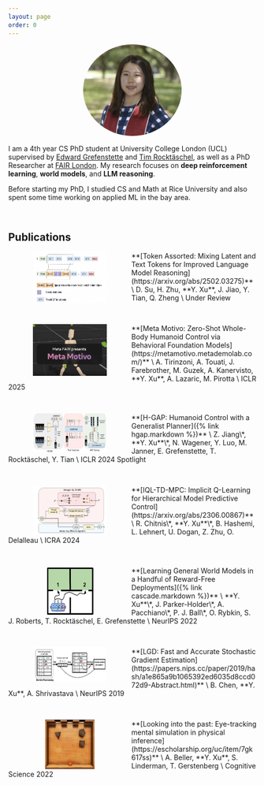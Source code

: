 ```yaml
---
layout: page
order: 0
---
```



<p align="center">
<img src="/images/yingchen.png" alt="Yingchen Xu" width="200" style="border-radius:50%"/>
</p>

I am a 4th year CS PhD student at University College London (UCL) supervised by [Edward Grefenstette](https://www.egrefen.com/) and [Tim Rocktäschel](https://rockt.github.io/), as well as a PhD Researcher at [FAIR London](https://ai.facebook.com/). My research focuses on **deep reinforcement learning**, **world models**, and **LLM reasoning**.

Before starting my PhD, I studied CS and Math at Rice University and also spent some time working on applied ML in the bay area. 

&nbsp;
&nbsp;
&nbsp;

## Publications

<!-- :mortar_board:[Google Scholar Profile](https://scholar.google.com/citations?user=-CqyjXEAAAAJ&hl=en) -->

<img align="left" src="/images/token_assorted.png" width="150" height="105"  class="image" style="margin:0px 50px"/>
**[Token Assorted: Mixing Latent and Text Tokens for Improved Language Model Reasoning](https://arxiv.org/abs/2502.03275)** \
D. Su, H. Zhu, **Y. Xu**, J. Jiao, Y. Tian, Q. Zheng \
Under Review

&nbsp;

<img align="left" src="/images/metamotivo.png" width="150" height="105"  class="image" style="margin:0px 50px"/>
**[Meta Motivo: Zero-Shot Whole-Body Humanoid Control via Behavioral Foundation Models](https://metamotivo.metademolab.com/)** \
A. Tirinzoni, A. Touati, J. Farebrother, M. Guzek, A. Kanervisto, **Y. Xu**, A. Lazaric, M. Pirotta \
ICLR 2025

&nbsp;

<img align="left" src="/images/hgap.jpg" width="150" height="80"  class="image" style="margin:0px 50px"/>
**[H-GAP: Humanoid Control with a Generalist Planner]({% link hgap.markdown %})** \
Z. Jiang\*, **Y. Xu**\*, N. Wagener, Y. Luo, M. Janner, E. Grefenstette, T. Rocktäschel, Y. Tian \
ICLR 2024 Spotlight

&nbsp;

<img align="left" src="/images/iql_tdmpc.png" width="150" height="100"  class="image" style="margin:0px 50px"/>
**[IQL-TD-MPC: Implicit Q-Learning for Hierarchical Model Predictive Control](https://arxiv.org/abs/2306.00867)** \
R. Chitnis\*, **Y. Xu**\*, B. Hashemi, L. Lehnert, U. Dogan, Z. Zhu, O. Delalleau \
ICRA 2024

&nbsp;

<img align="left" src="/images/CASCADE_motivation.jpg" width="100" height="100" class="image" style="margin:0px 75px"/>
**[Learning General World Models in a Handful of Reward-Free Deployments]({% link cascade.markdown %})** \
**Y. Xu**\*, J. Parker-Holder\*, A. Pacchiano\*, P. J. Ball\*, O. Rybkin, S. J. Roberts, T. Rocktäschel, E. Grefenstette \
NeurIPS 2022

&nbsp;

<img align="left" src="/images/lgd.png" width="150" height="70"  class="image" style="margin:0px 50px"/>
**[LGD: Fast and Accurate Stochastic Gradient Estimation](https://papers.nips.cc/paper/2019/hash/a1e865a9b1065392ed6035d8ccd072d9-Abstract.html)** \
B. Chen, **Y. Xu**, A. Shrivastava \
NeurIPS 2019

&nbsp;

<img align="left" src="/images/plinko.png" width="100" height="100" class="image" style="margin:0px 75px"/>
**[Looking into the past: Eye-tracking mental simulation in physical inference](https://escholarship.org/uc/item/7gk617ss)** \
A. Beller, **Y. Xu**, S. Linderman, T. Gerstenberg \
Cognitive Science 2022